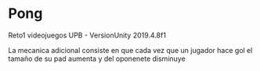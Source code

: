 # Pong
Reto1 videojuegos UPB - VersionUnity 2019.4.8f1 

La mecanica adicional consiste en que cada vez que un jugador hace gol el tamaño de su pad aumenta y del oponenete disminuye 
